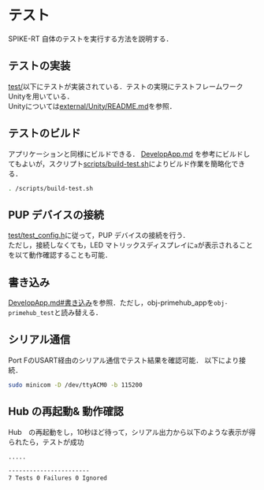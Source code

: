 # テスト
SPIKE-RT 自体のテストを実行する方法を説明する．

## テストの実装
[test/](../../test)以下にテストが実装されている．テストの実現にテストフレームワークUnityを用いている．  
Unityについては[external/Unity/README.md](https://github.com/ThrowTheSwitch/Unity/tree/0b899aec14d3a9abb2bf260ac355f0f28630a6a3)を参照．

## テストのビルド
アプリケーションと同様にビルドできる．
[DevelopApp.md](DevelopApp.md) を参考にビルドしてもよいが，スクリプト[scripts/build-test.sh](../../scripts/build-test.sh)によりビルド作業を簡略化できる．
```bash
. /scripts/build-test.sh
```

## PUP デバイスの接続
[test/test_config.h](../..//test/test_config.h)に従って，PUP デバイスの接続を行う．  
ただし，接続しなくても，LED マトリックスディスプレイに`a`が表示されることを以て動作確認することも可能．

## 書き込み
[DevelopApp.md#書き込み](DevelopApp.md#書き込み)を参照．ただし，obj-primehub_appを`obj-primehub_test`と読み替える．

## シリアル通信
Port FのUSART経由のシリアル通信でテスト結果を確認可能．
以下により接続．
```bash
sudo minicom -D /dev/ttyACM0 -b 115200
```

## Hub の再起動& 動作確認
Hub　の再起動をし，10秒ほど待って，シリアル出力から以下のような表示が得られたら，テストが成功
```bash
.....

-----------------------
7 Tests 0 Failures 0 Ignored 
```
